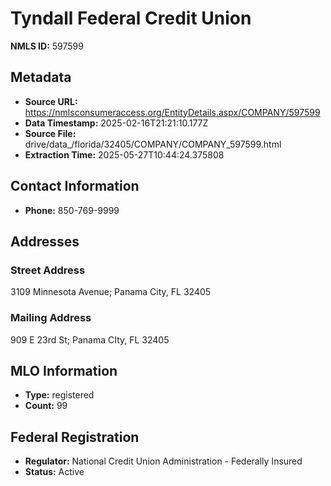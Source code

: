 # Tyndall Federal Credit Union

**NMLS ID:** 597599

## Metadata
- **Source URL:** https://nmlsconsumeraccess.org/EntityDetails.aspx/COMPANY/597599
- **Data Timestamp:** 2025-02-16T21:21:10.177Z
- **Source File:** drive/data_/florida/32405/COMPANY/COMPANY_597599.html
- **Extraction Time:** 2025-05-27T10:44:24.375808

## Contact Information
- **Phone:** 850-769-9999

## Addresses
### Street Address
3109 Minnesota Avenue; Panama City, FL 32405

### Mailing Address
909 E 23rd St; Panama CIty, FL 32405

## MLO Information
- **Type:** registered
- **Count:** 99

## Federal Registration
- **Regulator:** National Credit Union Administration - Federally Insured
- **Status:** Active
